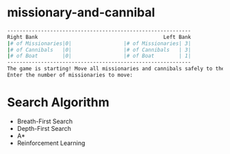 # missionary-and-cannibal

```bash
------------------------------------------------------------
Right Bank                                         Left Bank
|# of Missionaries|0|                 |# of Missionaries| 3|
|# of Cannibals   |0|                 |# of Cannibals   | 3|
|# of Boat        |0|                 |# of Boat        | 1|
------------------------------------------------------------
The game is starting! Move all missionaries and cannibals safely to the other side of the river.
Enter the number of missionaries to move: 
```

# Search Algorithm

- Breath-First Search
- Depth-First Search
- A*
- Reinforcement Learning
